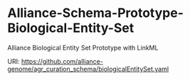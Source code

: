 # Alliance-Schema-Prototype-Biological-Entity-Set

Alliance Biological Entity Set Prototype with LinkML

URI: https://github.com/alliance-genome/agr_curation_schema/biologicalEntitySet.yaml

